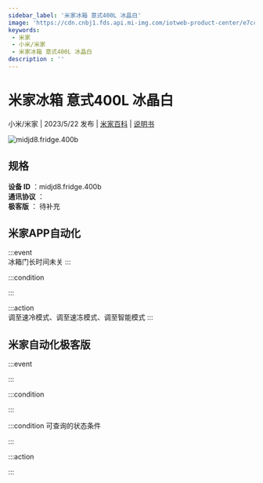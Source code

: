 ```yaml
---
sidebar_label: '米家冰箱 意式400L 冰晶白'
image: 'https://cdn.cnbj1.fds.api.mi-img.com/iotweb-product-center/e7cccee00ccb017e9a5a5063447eae7f_1680530249879.png?GalaxyAccessKeyId=AKVGLQWBOVIRQ3XLEW&Expires=9223372036854775807&Signature=ARguaD/6+IjnQW56suUfyfllqd4='
keywords: 
 - 米家
 - 小米/米家
 - 米家冰箱 意式400L 冰晶白
description : ''
---
```

# 米家冰箱 意式400L 冰晶白

小米/米家 | 2023/5/22 发布 | [米家百科](https://home.mi.com/webapp/content/baike/product/index.html?model=midjd8.fridge.400b) | [说明书](https://home.mi.com/views/introduction.html?model=midjd8.fridge.400b&region=cn)

![midjd8.fridge.400b](https://cdn.cnbj1.fds.api.mi-img.com/iotweb-product-center/e7cccee00ccb017e9a5a5063447eae7f_1680530249879.png?GalaxyAccessKeyId=AKVGLQWBOVIRQ3XLEW&Expires=9223372036854775807&Signature=ARguaD/6+IjnQW56suUfyfllqd4=)

## 规格  
> 
**设备 ID** ：midjd8.fridge.400b  
**通讯协议** ：  
**极客版**  ： 待补充 


## 米家APP自动化  

:::event  
冰箱门长时间未关
:::

:::condition  

:::

:::action   
调至速冷模式、调至速冻模式、调至智能模式
:::

## 米家自动化极客版  

:::event  

:::

:::condition  

:::

:::condition 可查询的状态条件  

:::

:::action  

:::

        
